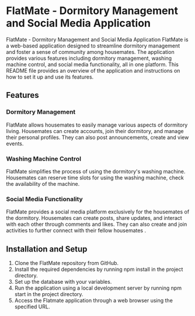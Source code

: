 # FlatMate - Dormitory Management and Social Media Application

FlatMate - Dormitory Management and Social Media Application
FlatMate is a web-based application designed to streamline dormitory management and foster a sense of community among housemates. The application provides various features including dormitory management, washing machine control, and social media functionality, all in one platform. This README file provides an overview of the application and instructions on how to set it up and use its features.

## Features

### Dormitory Management
FlatMate allows housemates to easily manage various aspects of dormitory living. Housemates can create accounts, join their dormitory, and manage their personal profiles. They can also post announcements, create and view events.

### Washing Machine Control
FlatMate simplifies the process of using the dormitory's washing machine. Housemates can reserve time slots for using the washing machine, check the availability of the machine.


### Social Media Functionality
FlatMate provides a social media platform exclusively for the housemates of the dormitory. Housemates can create posts, share updates, and interact with each other through comments and likes. They can also create and join activities to further connect with their fellow housemates .


## Installation and Setup
1. Clone the FlatMate repository from GitHub.
2. Install the required dependencies by running npm install in the project directory.
3. Set up the database with your variables.
4. Run the application using a local development server by running npm start in the project directory.
5. Access the Flatmate application through a web browser using the specified URL.
